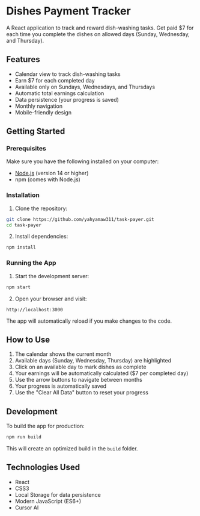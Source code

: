 # Dishes Payment Tracker

A React application to track and reward dish-washing tasks. Get paid $7 for each time you complete the dishes on allowed days (Sunday, Wednesday, and Thursday).

## Features

- Calendar view to track dish-washing tasks
- Earn $7 for each completed day
- Available only on Sundays, Wednesdays, and Thursdays
- Automatic total earnings calculation
- Data persistence (your progress is saved)
- Monthly navigation
- Mobile-friendly design

## Getting Started

### Prerequisites

Make sure you have the following installed on your computer:
- [Node.js](https://nodejs.org/) (version 14 or higher)
- npm (comes with Node.js)

### Installation

1. Clone the repository:
```bash
git clone https://github.com/yahyamaw311/task-payer.git
cd task-payer
```

2. Install dependencies:
```bash
npm install
```

### Running the App

1. Start the development server:
```bash
npm start
```

2. Open your browser and visit:
```
http://localhost:3000
```

The app will automatically reload if you make changes to the code.

## How to Use

1. The calendar shows the current month
2. Available days (Sunday, Wednesday, Thursday) are highlighted
3. Click on an available day to mark dishes as complete
4. Your earnings will be automatically calculated ($7 per completed day)
5. Use the arrow buttons to navigate between months
6. Your progress is automatically saved
7. Use the "Clear All Data" button to reset your progress

## Development

To build the app for production:
```bash
npm run build
```

This will create an optimized build in the `build` folder.

## Technologies Used

- React
- CSS3
- Local Storage for data persistence
- Modern JavaScript (ES6+)
- Cursor AI
